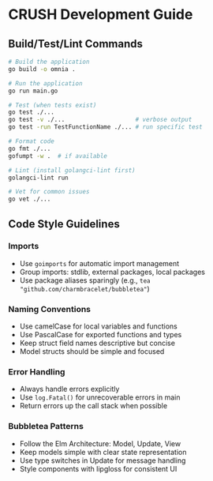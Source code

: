 # CRUSH Development Guide

## Build/Test/Lint Commands
```bash
# Build the application
go build -o omnia .

# Run the application
go run main.go

# Test (when tests exist)
go test ./...
go test -v ./...                    # verbose output
go test -run TestFunctionName ./... # run specific test

# Format code
go fmt ./...
gofumpt -w .  # if available

# Lint (install golangci-lint first)
golangci-lint run

# Vet for common issues
go vet ./...
```

## Code Style Guidelines

### Imports
- Use `goimports` for automatic import management
- Group imports: stdlib, external packages, local packages
- Use package aliases sparingly (e.g., `tea "github.com/charmbracelet/bubbletea"`)

### Naming Conventions
- Use camelCase for local variables and functions
- Use PascalCase for exported functions and types
- Keep struct field names descriptive but concise
- Model structs should be simple and focused

### Error Handling
- Always handle errors explicitly
- Use `log.Fatal()` for unrecoverable errors in main
- Return errors up the call stack when possible

### Bubbletea Patterns
- Follow the Elm Architecture: Model, Update, View
- Keep models simple with clear state representation
- Use type switches in Update for message handling
- Style components with lipgloss for consistent UI